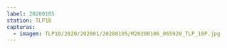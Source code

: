 ```yaml
---
label: 20200105
station: TLP10
capturas:
  - imagem: TLP10/2020/202001/20200105/M20200106_065920_TLP_10P.jpg
---
```

